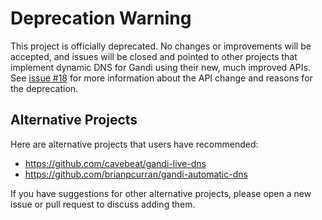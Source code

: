 # Deprecation Warning
This project is officially deprecated. No changes or improvements will be
accepted, and issues will be closed and pointed to other projects that
implement dynamic DNS for Gandi using their new, much improved APIs. See
[issue #18](https://github.com/jasontbradshaw/gandi-dyndns/issues/18) for
more information about the API change and reasons for the deprecation.

## Alternative Projects
Here are alternative projects that users have recommended:
* https://github.com/cavebeat/gandi-live-dns
* https://github.com/brianpcurran/gandi-automatic-dns

If you have suggestions for other alternative projects, please open a new issue
or pull request to discuss adding them.
